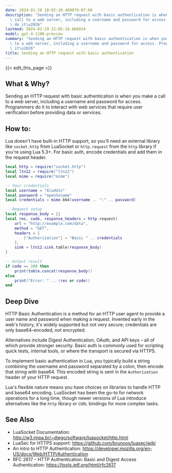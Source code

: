```yaml
---
date: 2024-01-20 18:02:10.489879-07:00
description: "Sending an HTTP request with basic authentication is when you make a\
  \ call to a web server, including a username and password for access. Programmers\
  \ do it\u2026"
lastmod: 2024-02-19 22:05:18.666934
model: gpt-4-1106-preview
summary: "Sending an HTTP request with basic authentication is when you make a call\
  \ to a web server, including a username and password for access. Programmers do\
  \ it\u2026"
title: Sending an HTTP request with basic authentication
---
```


{{< edit_this_page >}}

## What & Why?

Sending an HTTP request with basic authentication is when you make a call to a web server, including a username and password for access. Programmers do it to interact with web services that require user verification before providing data or services.

## How to:

Lua doesn't have built-in HTTP support, so you'll need an external library like `socket.http` from LuaSocket or `http.request` from the `http` library if you're using Lua 5.3+. For basic auth, encode credentials and add them in the request header.

```Lua
local http = require("socket.http")
local ltn12 = require("ltn12")
local mime = require("mime")

-- Your credentials
local username = "Aladdin"
local password = "openSesame"
local credentials = mime.b64(username .. ":" .. password)

-- Request setup
local response_body = {}
local res, code, response_headers = http.request{
    url = "http://example.com/data",
    method = "GET",
    headers = {
        ["Authorization"] = "Basic " .. credentials
    },
    sink = ltn12.sink.table(response_body)
}

-- Output result
if code == 200 then
    print(table.concat(response_body))
else
    print("Error: " .. (res or code))
end
```

## Deep Dive

HTTP Basic Authentication is a method for an HTTP user agent to provide a user name and password when making a request. Invented early in the web's history, it's widely supported but not very secure; credentials are only base64-encoded, not encrypted.

Alternatives include Digest Authentication, OAuth, and API keys – all of which provide stronger security. Basic auth is commonly used for scripting quick tests, internal tools, or where the transport is secured via HTTPS.

To implement basic authentication in Lua, you typically build a string combining the username and password separated by a colon, then encode that string with base64. This encoded string is sent in the `Authorization` header of your HTTP request.

Lua's flexible nature means you have choices on libraries to handle HTTP and base64 encoding. LuaSocket has been the go-to for network operations for a long time, though newer versions of Lua introduce alternatives like the `http` library or `CURL` bindings for more complex tasks.

## See Also

- LuaSocket Documentation: http://w3.impa.br/~diego/software/luasocket/http.html
- LuaSec for HTTPS support: https://github.com/brunoos/luasec/wiki
- An intro to HTTP Authentication: https://developer.mozilla.org/en-US/docs/Web/HTTP/Authentication
- RFC 2617 – HTTP Authentication: Basic and Digest Access Authentication: https://tools.ietf.org/html/rfc2617

